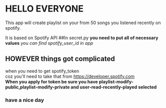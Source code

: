 # HELLO EVERYONE
This app will create playlist on your from 50 songs you listened recently on spotify.

It is based on Spotify API
##In secret.py 
**you need to put all of necessary values**  *you can find spotify_user_id in app*

## HOWEVER things got complicated
 when you need to get spotify_token  
 coz you'll need to take that from https://developer.spotify.com  
 **When you apply for token be sure you have playlist-modify-public,playlist-modify-private and user-read-recently-played selected**
 ### have a nice day